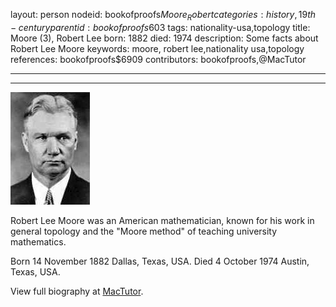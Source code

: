 layout: person
nodeid: bookofproofs$Moore_Robert
categories: history,19th-century
parentid: bookofproofs$603
tags: nationality-usa,topology
title: Moore (3), Robert Lee
born: 1882
died: 1974
description: Some facts about Robert Lee Moore
keywords: moore, robert lee,nationality usa,topology
references: bookofproofs$6909
contributors: bookofproofs,@MacTutor

---


---

![Moore_Robert.jpg](https://github.com/bookofproofs/bookofproofs.github.io/blob/main/_sources/_assets/images/portraits/Moore_Robert.jpg?raw=true)

Robert Lee Moore was an American mathematician, known for his work in general topology and the "Moore method" of teaching university mathematics.

Born 14 November 1882 Dallas, Texas, USA. Died 4 October 1974 Austin, Texas, USA.


View full biography at [MacTutor](https://mathshistory.st-andrews.ac.uk/Biographies/Moore_Robert/).
